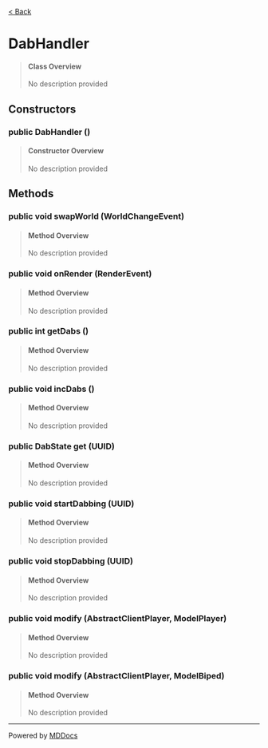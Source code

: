 [< Back](../README.md)
# DabHandler #
>#### Class Overview ####
>No description provided
## Constructors ##
### public DabHandler () ###
>#### Constructor Overview ####
>No description provided
>
## Methods ##
### public void swapWorld (WorldChangeEvent) ###
>#### Method Overview ####
>No description provided
>
### public void onRender (RenderEvent) ###
>#### Method Overview ####
>No description provided
>
### public int getDabs () ###
>#### Method Overview ####
>No description provided
>
### public void incDabs () ###
>#### Method Overview ####
>No description provided
>
### public DabState get (UUID) ###
>#### Method Overview ####
>No description provided
>
### public void startDabbing (UUID) ###
>#### Method Overview ####
>No description provided
>
### public void stopDabbing (UUID) ###
>#### Method Overview ####
>No description provided
>
### public void modify (AbstractClientPlayer, ModelPlayer) ###
>#### Method Overview ####
>No description provided
>
### public void modify (AbstractClientPlayer, ModelBiped) ###
>#### Method Overview ####
>No description provided
>

---
Powered by [MDDocs](https://github.com/VRCube/MDDocs)
